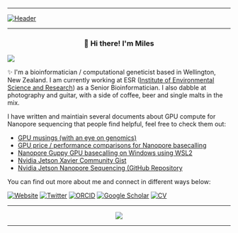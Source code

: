 ----

[![Header](https://pbs.twimg.com/profile_banners/2317750874/1601665374/1500x500)](https://sirselim.github.io/)

----

<h3 align="center">👋 Hi there! I'm Miles</h3>
<p align="left"> <img src="https://komarev.com/ghpvc/?username=sirselim&style=flat-square"> </p>


✨ I'm a bioinformatician / computational geneticist based in Wellington, New Zealand. I am currently working 
at ESR ([Institute of Environmental Science and Research](https://www.esr.cri.nz)) as a Senior Bioinformatician. I also 
dabble at photography and guitar, with a side of coffee, beer and single malts in the mix.

I have written and maintiain several documents about GPU compute for Nanopore sequencing that people find helpful, feel free to check them out:

* [GPU musings (with an eye on genomics)](https://hackmd.io/@Miles/B1U-cOMyu)
* [GPU price / performance comparisons for Nanopore basecalling](https://hackmd.io/xT4PsAnVQO-F7yUXq-RIHw)
* [Nanopore Guppy GPU basecalling on Windows using WSL2](https://hackmd.io/PrSp6UhqS2qxZ_rKOR18-g#Nanopore-Guppy-GPU-basecalling-on-Windows-using-WSL2)
* [Nvidia Jetson Xavier Community Gist](https://gist.github.com/sirselim/2ebe2807112fae93809aa18f096dbb94)
* [Nvidia Jetson Nanopore Sequencing (GitHub Repository](https://github.com/sirselim/jetson_nanopore_sequencing)

You can find out more about me and connect in different ways below:

[![Website](https://img.shields.io/badge/Website-sirselim.github.io-informational?style=flat-square&logo=jekyll&logoColor=white)](http://sirselim.github.io/about/)
[![Twitter](https://img.shields.io/badge/Twitter-miles_benton-blue?style=flat-square&logo=twitter&logoColor=white)](https://twitter.com/miles_benton)
[![ORCID](https://img.shields.io/badge/ORCID-0000--0003--3442--965X-blue?style=flat-square&logo=orcid&logoColor=white)](https://orcid.org/0000-0003-3442-965X)
[![Google Scholar](https://img.shields.io/badge/Google_Scholar-Miles_Benton-blue?style=flat-square&logo=google-scholar&logoColor=white)](https://scholar.google.co.nz/citations?user=iEhBavEAAAAJ&hl=en)
[![CV](https://img.shields.io/badge/CV-My_CV-blue?style=flat-square&logo=Read-the-Docs&logoColor=white)](https://sirselim.github.io/Miles_CV/)

---

<p align="center">
  <img src="https://github-readme-stats.vercel.app/api?username=sirselim&show_icons=true&theme=tokyonight&include_all_commits=true&count_private=true" />
</p>

---

